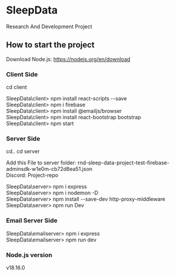 # SleepData
Research And Development Project
## How to start the project
Download Node.js: https://nodejs.org/en/download
### Client Side
cd client

SleepData\client> npm install react-scripts --save</br>
SleepData\client> npm i firebase</br>
SleepData\client> npm install @emailjs/browser</br>
SleepData\client> npm install react-bootstrap bootstrap</br>
SleepData\client> npm start
### Server Side
cd..
cd server

Add this File to server folder: rnd-sleep-data-project-test-firebase-adminsdk-w1e0m-cb72d8ea51.json</br>
Discord: Project-repo</br>

SleepData\server> npm i express</br>
SleepData\server> npm i nodemon -D</br>
SleepData\server> npm install --save-dev http-proxy-middleware</br>
SleepData\server> npm run Dev

### Email Server Side
SleepData\emailserver> npm i express</br>
SleepData\emailserver> npm run dev</br>

### Node.js version
v18.16.0
